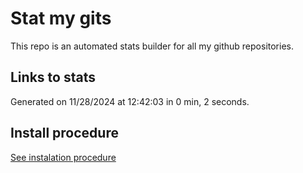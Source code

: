 # Stat my gits

This repo is an automated stats builder for all my github repositories.

## Links to stats


Generated on 11/28/2024 at 12:42:03 in 0 min, 2 seconds.

## Install procedure

[See instalation procedure](./src/install.md)
